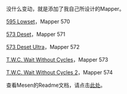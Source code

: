没什么变动，就是添加了我自己所设计的Mapper。

[595 Lowset](https://oshwhub.com/the-with-commands/595-lowset)，Mapper 570

[573 Deset](https://oshwhub.com/the-with-commands/512-h-v-cart)，Mapper 571

[573 Deset Ultra](https://oshwhub.com/the-with-commands/573-deset-ultra-redesign)，Mapper 572

[T.W.C. Wait Without Cycles](https://oshwhub.com/the-with-commands/wait-without-cycles-redesign)，Mapper 573

[T.W.C. Wait Without Cycles 2](https://oshwhub.com/the-with-commands/wait-without-cycles-2)，Mapper 574

查看Mesen的Readme文档，请点击[此处](https://github.com/SourMesen/Mesen/blob/master/README.md)。
